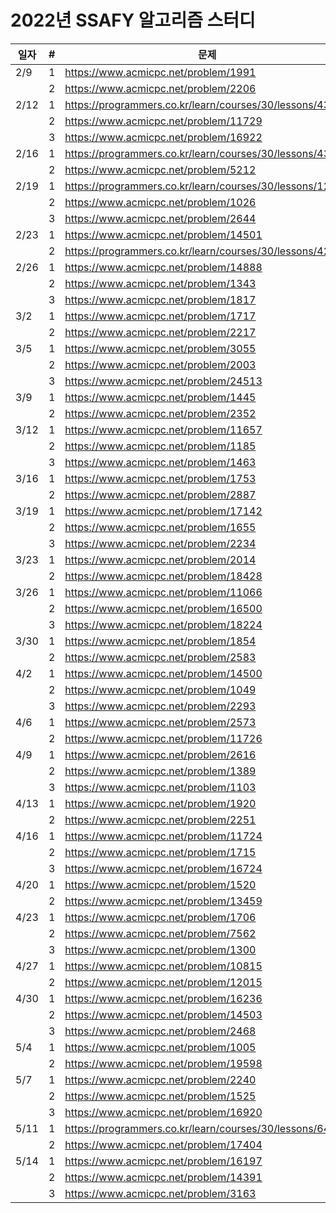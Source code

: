 # 2022년 SSAFY 알고리즘 스터디

| 일자   | # | 문제                                  |
|-------|---|--------------------------------------|
| 2/9   | 1 | https://www.acmicpc.net/problem/1991 |
|       | 2 | https://www.acmicpc.net/problem/2206 |
| 2/12  | 1 | https://programmers.co.kr/learn/courses/30/lessons/43163 |
|       | 2 | https://www.acmicpc.net/problem/11729 |
|       | 3 | https://www.acmicpc.net/problem/16922 |
| 2/16  | 1 | https://programmers.co.kr/learn/courses/30/lessons/43162 |
|       | 2 | https://www.acmicpc.net/problem/5212 |
| 2/19  | 1 | https://programmers.co.kr/learn/courses/30/lessons/12977 |
|       | 2 | https://www.acmicpc.net/problem/1026 |
|       | 3 | https://www.acmicpc.net/problem/2644 |
| 2/23  | 1 | https://www.acmicpc.net/problem/14501 |
|       | 2 | https://programmers.co.kr/learn/courses/30/lessons/42842 |
| 2/26  | 1 | https://www.acmicpc.net/problem/14888 |
|       | 2 | https://www.acmicpc.net/problem/1343 |
|       | 3 | https://www.acmicpc.net/problem/1817 |
| 3/2   | 1 | https://www.acmicpc.net/problem/1717 |
|       | 2 | https://www.acmicpc.net/problem/2217 |
| 3/5   | 1 | https://www.acmicpc.net/problem/3055 |
|       | 2 | https://www.acmicpc.net/problem/2003 |
|       | 3 | https://www.acmicpc.net/problem/24513 |
| 3/9   | 1 | https://www.acmicpc.net/problem/1445 |
|       | 2 | https://www.acmicpc.net/problem/2352 |
| 3/12  | 1 | https://www.acmicpc.net/problem/11657 |
|       | 2 | https://www.acmicpc.net/problem/1185 |
|       | 3 | https://www.acmicpc.net/problem/1463 |
| 3/16  | 1 | https://www.acmicpc.net/problem/1753 |
|       | 2 | https://www.acmicpc.net/problem/2887 |
| 3/19  | 1 | https://www.acmicpc.net/problem/17142 |
|       | 2 | https://www.acmicpc.net/problem/1655 |
|       | 3 | https://www.acmicpc.net/problem/2234 |
| 3/23  | 1 | https://www.acmicpc.net/problem/2014 |
|       | 2 | https://www.acmicpc.net/problem/18428 |
| 3/26  | 1 | https://www.acmicpc.net/problem/11066 |
|       | 2 | https://www.acmicpc.net/problem/16500 |
|       | 3 | https://www.acmicpc.net/problem/18224 |
| 3/30  | 1 | https://www.acmicpc.net/problem/1854 |
|       | 2 | https://www.acmicpc.net/problem/2583 |
| 4/2   | 1 | https://www.acmicpc.net/problem/14500 |
|       | 2 | https://www.acmicpc.net/problem/1049 |
|       | 3 | https://www.acmicpc.net/problem/2293 |
| 4/6   | 1 | https://www.acmicpc.net/problem/2573 |
|       | 2 | https://www.acmicpc.net/problem/11726 |
| 4/9   | 1 | https://www.acmicpc.net/problem/2616 |
|       | 2 | https://www.acmicpc.net/problem/1389 |
|       | 3 | https://www.acmicpc.net/problem/1103 |
| 4/13  | 1 | https://www.acmicpc.net/problem/1920 |
|       | 2 | https://www.acmicpc.net/problem/2251 |
| 4/16  | 1 | https://www.acmicpc.net/problem/11724 |
|       | 2 | https://www.acmicpc.net/problem/1715 |
|       | 3 | https://www.acmicpc.net/problem/16724 |
| 4/20  | 1 | https://www.acmicpc.net/problem/1520 |
|       | 2 | https://www.acmicpc.net/problem/13459 |
| 4/23  | 1 | https://www.acmicpc.net/problem/1706 |
|       | 2 | https://www.acmicpc.net/problem/7562 |
|       | 3 | https://www.acmicpc.net/problem/1300 |
| 4/27  | 1 | https://www.acmicpc.net/problem/10815 |
|       | 2 | https://www.acmicpc.net/problem/12015 |
| 4/30  | 1 | https://www.acmicpc.net/problem/16236 |
|       | 2 | https://www.acmicpc.net/problem/14503 |
|       | 3 | https://www.acmicpc.net/problem/2468 |
| 5/4   | 1 | https://www.acmicpc.net/problem/1005 |
|       | 2 | https://www.acmicpc.net/problem/19598 |
| 5/7   | 1 | https://www.acmicpc.net/problem/2240 |
|       | 2 | https://www.acmicpc.net/problem/1525 |
|       | 3 | https://www.acmicpc.net/problem/16920 |
| 5/11  | 1 | https://programmers.co.kr/learn/courses/30/lessons/64063 |
|       | 2 | https://www.acmicpc.net/problem/17404 |
| 5/14  | 1 | https://www.acmicpc.net/problem/16197 |
|       | 2 | https://www.acmicpc.net/problem/14391 |
|       | 3 | https://www.acmicpc.net/problem/3163 |
